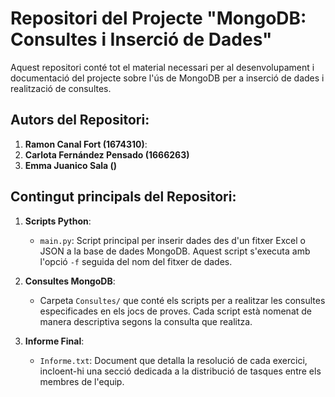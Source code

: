 # Repositori del Projecte "MongoDB: Consultes i Inserció de Dades"

Aquest repositori conté tot el material necessari per al desenvolupament i documentació del projecte sobre l'ús de MongoDB per a inserció de dades i realització de consultes.

## Autors del Repositori:

1. **Ramon Canal Fort (1674310)**:
2. **Carlota Fernández Pensado (1666263)**
3. **Emma Juanico Sala ()**


## Contingut principals del Repositori:

1. **Scripts Python**:
   - `main.py`: Script principal per inserir dades des d'un fitxer Excel o JSON a la base de dades MongoDB. Aquest script s'executa amb l'opció `-f` seguida del nom del fitxer de dades.

2. **Consultes MongoDB**:
   - Carpeta `Consultes/` que conté els scripts per a realitzar les consultes especificades en els jocs de proves. Cada script està nomenat de manera descriptiva segons la consulta que realitza.

3. **Informe Final**:
   - `Informe.txt`: Document que detalla la resolució de cada exercici, incloent-hi una secció dedicada a la distribució de tasques entre els membres de l'equip.
